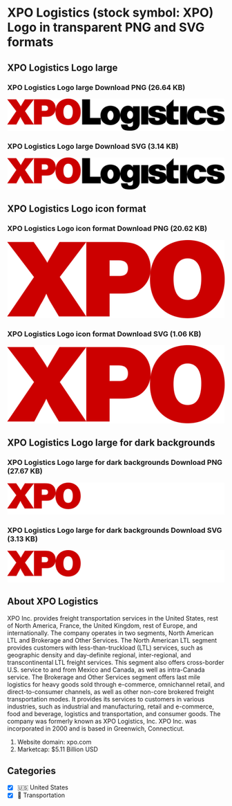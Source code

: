# XPO Logistics (stock symbol: XPO) Logo in transparent PNG and SVG formats

## XPO Logistics Logo large

### XPO Logistics Logo large Download PNG (26.64 KB)

![XPO Logistics Logo large Download PNG (26.64 KB)](/img/orig/XPO_BIG-0e45d481.png)

### XPO Logistics Logo large Download SVG (3.14 KB)

![XPO Logistics Logo large Download SVG (3.14 KB)](/img/orig/XPO_BIG-de048e72.svg)

## XPO Logistics Logo icon format

### XPO Logistics Logo icon format Download PNG (20.62 KB)

![XPO Logistics Logo icon format Download PNG (20.62 KB)](/img/orig/XPO-480a3481.png)

### XPO Logistics Logo icon format Download SVG (1.06 KB)

![XPO Logistics Logo icon format Download SVG (1.06 KB)](/img/orig/XPO-5970c3a6.svg)

## XPO Logistics Logo large for dark backgrounds

### XPO Logistics Logo large for dark backgrounds Download PNG (27.67 KB)

![XPO Logistics Logo large for dark backgrounds Download PNG (27.67 KB)](/img/orig/XPO_BIG.D-f0d0fe6c.png)

### XPO Logistics Logo large for dark backgrounds Download SVG (3.13 KB)

![XPO Logistics Logo large for dark backgrounds Download SVG (3.13 KB)](/img/orig/XPO_BIG.D-c63c1e80.svg)

## About XPO Logistics

XPO Inc. provides freight transportation services in the United States, rest of North America, France, the United Kingdom, rest of Europe, and internationally. The company operates in two segments, North American LTL and Brokerage and Other Services. The North American LTL segment provides customers with less-than-truckload (LTL) services, such as geographic density and day-definite regional, inter-regional, and transcontinental LTL freight services. This segment also offers cross-border U.S. service to and from Mexico and Canada, as well as intra-Canada service. The Brokerage and Other Services segment offers last mile logistics for heavy goods sold through e-commerce, omnichannel retail, and direct-to-consumer channels, as well as other non-core brokered freight transportation modes. It provides its services to customers in various industries, such as industrial and manufacturing, retail and e-commerce, food and beverage, logistics and transportation, and consumer goods. The company was formerly known as XPO Logistics, Inc. XPO Inc. was incorporated in 2000 and is based in Greenwich, Connecticut.

1. Website domain: xpo.com
2. Marketcap: $5.11 Billion USD


## Categories
- [x] 🇺🇸 United States
- [x] 🚚 Transportation
